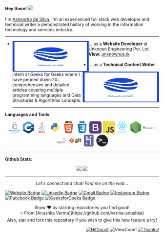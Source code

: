 <h4> Hey there! <img src="https://raw.githubusercontent.com/verma-anushka/verma-anushka/master/gifs/wave.gif" width="30px"></h4>

I'm [Ashendra de Silva](https://ashendra.tk/), I'm an experienced full stack web developer and technical writer a demonstrated history of working in the information technology and services industry.

---


- <div>
    <img width="250" height="100" align='left' src="https://raw.githubusercontent.com/ashendra04/Website/master/images/logo.png" >
    ... as a <strong>Website Developer</strong> at Unknoen Engineering Pvt. Ltd.
    <br />
    <strong>View: </strong> <a href="https://unkownus.tk/" >unknownus.tk</a> 
    <br /> 
    <br /> 
  </div>

- <div>
     <img width="250" height="100" align='right' src="https://raw.githubusercontent.com/ashendra04/Website/master/images/logo.png" >
     ... as a <strong>Technical Content Writer</strong> intern at Geeks for Geeks where I have penned down 20+ comprehensive and detailed articles covering multiple programming languages and Data Structures & Algorithms concepts.
     <br />
   </div>

  ***

**Languages and Tools:**

<p align="center">

  <div align="center">
  
  <code><img height="40" src="https://raw.githubusercontent.com/github/explore/80688e429a7d4ef2fca1e82350fe8e3517d3494d/topics/c/c.png"></code> <code><img height="40" src="https://raw.githubusercontent.com/github/explore/80688e429a7d4ef2fca1e82350fe8e3517d3494d/topics/cpp/cpp.png"></code> <code><img height="40" src="https://raw.githubusercontent.com/devicons/devicon/master/icons/java/java-original-wordmark.svg"></code> <code><img height="40" src="https://raw.githubusercontent.com/github/explore/80688e429a7d4ef2fca1e82350fe8e3517d3494d/topics/python/python.png"></code> <code><img height="40" src="https://raw.githubusercontent.com/github/explore/80688e429a7d4ef2fca1e82350fe8e3517d3494d/topics/html/html.png"></code> <code><img height="40" src="https://raw.githubusercontent.com/github/explore/80688e429a7d4ef2fca1e82350fe8e3517d3494d/topics/css/css.png"></code> <code><img height="40" src="https://raw.githubusercontent.com/github/explore/80688e429a7d4ef2fca1e82350fe8e3517d3494d/topics/bootstrap/bootstrap.png"></code> <code><img height="40" src="https://raw.githubusercontent.com/github/explore/80688e429a7d4ef2fca1e82350fe8e3517d3494d/topics/javascript/javascript.png"></code> <code><img height="40" src="https://raw.githubusercontent.com/devicons/devicon/master/icons/react/react-original-wordmark.svg"></code> <code><img height="40" src="https://raw.githubusercontent.com/github/explore/80688e429a7d4ef2fca1e82350fe8e3517d3494d/topics/nodejs/nodejs.png"></code> <code><img height="40" src="https://raw.githubusercontent.com/github/explore/80688e429a7d4ef2fca1e82350fe8e3517d3494d/topics/mongodb/mongodb.png"></code> <code><img height="40" src="https://raw.githubusercontent.com/github/explore/80688e429a7d4ef2fca1e82350fe8e3517d3494d/topics/mysql/mysql.png"></code> <code><img height="40" src="https://raw.githubusercontent.com/github/explore/80688e429a7d4ef2fca1e82350fe8e3517d3494d/topics/git/git.png"></code> <code><img height="40" src="https://raw.githubusercontent.com/devicons/devicon/master/icons/heroku/heroku-plain.svg"></code> <code><img height="40" src="https://raw.githubusercontent.com/github/explore/80688e429a7d4ef2fca1e82350fe8e3517d3494d/topics/terminal/terminal.png"></code>

  </div>
  </p>

---

**Github Stats:**

<p align="center">
  
  <img src="https://github-readme-stats.vercel.app/api?username=ashendra04&hide=stars&show_icons=true&theme=dracula&line_height=32">
  <img src="https://github-readme-stats.vercel.app/api/top-langs/?username=ashendra04&count_private=true&theme=dracula">

</p>

---

<p align="center">
  <i>Let's connect and chat! Find me on the web...</i>
  
   [![Website Badge](https://img.shields.io/badge/-ashendra.tk-47CCCC?style=flat&logo=Google-Chrome&logoColor=white&link=https://ashendra.tk/)](https://ashendra.tk/) 
   [![Linkedin Badge](https://img.shields.io/badge/-Ashendra-blue?style=flat-square&logo=Linkedin&logoColor=white&link=https://www.linkedin.com/in/ashendra/)](https://www.linkedin.com/in/ashendra/) 
   [![Gmail Badge](https://img.shields.io/badge/-v.anushka786-c14438?style=flat-square&logo=Gmail&logoColor=white&link=mailto:v.anushka786@gmail.com)](mailto:v.anushka786@gmail.com)
   [![Instagram Badge](https://img.shields.io/badge/-@v_anushkaa-purple?style=flat&logo=instagram&logoColor=white&link=https://instagram.com/v_anushkaa/)](https://instagram.com/v_anushkaa) 
   [![Facebook Badge](https://img.shields.io/badge/-verma_anushka-036be4?style=flat-square&logo=Facebook&logoColor=white&link=https://www.facebook.com/profile.php?id=100022118525351)](https://www.facebook.com/profile.php?id=100022118525351)
   [![GeeksforGeeks Badge](https://img.shields.io/badge/-verma_anushka-1c6340?style=flat&logo=GeeksforGeeks&logoColor=white&link=https://auth.geeksforgeeks.org/user/verma_anushka/articles)](https://auth.geeksforgeeks.org/user/verma_anushka/articles)

   <!-- [![Twitter Badge](https://img.shields.io/badge/-@verma_anushkaa-1ca0f1?style=flat-square&labelColor=1ca0f1&logo=twitter&logoColor=white&link=https://twitter.com/verma_anushkaa)](https://twitter.com/verma_anushkaa)  -->

  <p align="center">
    Show ❤️ by starring repositories you find good! 
    <br />
    ⭐️ From [Anushka Verma](https://github.com/verma-anushka)
    <br />
    Also, star and fork this repository if you wish to give this new feature a try!
  </p>
</p>

<div align="right">
  
[![HitCount](http://hits.dwyl.com/verma-anushka/verma-anushka.svg)](http://hits.dwyl.com/verma-anushka/verma-anushka) ![ViewCount](https://views.whatilearened.today/views/github/verma-anushka/verma-anushka.svg) [![Thanks!](https://img.shields.io/badge/Thanks%20for%20visiting-!-1EAEDB.svg)](https://verma-anushka.github.io/anushkaverma/)

</div>
